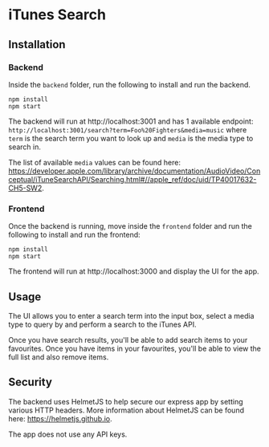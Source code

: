 # iTunes Search

## Installation

### Backend

Inside the `backend` folder, run the following to install and run the backend.

```
npm install
npm start
```

The backend will run at http://localhost:3001 and has 1 available endpoint: `http://localhost:3001/search?term=Foo%20Fighters&media=music` where `term` is the search term you want to look up and `media` is the media type to search in.

The list of available `media` values can be found here: https://developer.apple.com/library/archive/documentation/AudioVideo/Conceptual/iTuneSearchAPI/Searching.html#//apple_ref/doc/uid/TP40017632-CH5-SW2.

### Frontend

Once the backend is running, move inside the `frontend` folder and run the following to install and run the frontend:

```
npm install
npm start
```

The frontend will run at http://localhost:3000 and display the UI for the app.

## Usage

The UI allows you to enter a search term into the input box, select a media type to query by and perform a search to the iTunes API.

Once you have search results, you'll be able to add search items to your favourites. Once you have items in your favourites, you'll be able to view the full list and also remove items.

## Security

The backend uses HelmetJS to help secure our express app by setting various HTTP headers. More information about HelmetJS can be found here: https://helmetjs.github.io.

The app does not use any API keys.
